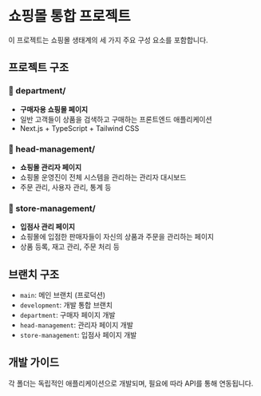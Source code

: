 # 쇼핑몰 통합 프로젝트

이 프로젝트는 쇼핑몰 생태계의 세 가지 주요 구성 요소를 포함합니다.

## 프로젝트 구조

### 📁 department/
- **구매자용 쇼핑몰 페이지**
- 일반 고객들이 상품을 검색하고 구매하는 프론트엔드 애플리케이션
- Next.js + TypeScript + Tailwind CSS

### 📁 head-management/
- **쇼핑몰 관리자 페이지**
- 쇼핑몰 운영진이 전체 시스템을 관리하는 관리자 대시보드
- 주문 관리, 사용자 관리, 통계 등

### 📁 store-management/
- **입점사 관리 페이지**
- 쇼핑몰에 입점한 판매자들이 자신의 상품과 주문을 관리하는 페이지
- 상품 등록, 재고 관리, 주문 처리 등

## 브랜치 구조

- `main`: 메인 브랜치 (프로덕션)
- `development`: 개발 통합 브랜치
- `department`: 구매자 페이지 개발
- `head-management`: 관리자 페이지 개발
- `store-management`: 입점사 페이지 개발

## 개발 가이드

각 폴더는 독립적인 애플리케이션으로 개발되며, 필요에 따라 API를 통해 연동됩니다.